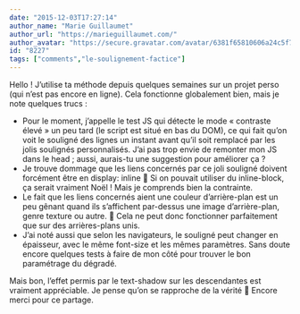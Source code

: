 ```yaml
---
date: "2015-12-03T17:27:14"
author_name: "Marie Guillaumet"
author_url: "https://marieguillaumet.com/"
author_avatar: "https://secure.gravatar.com/avatar/6381f65810606a24c5f7086d072342f2"
id: "8227"
tags: ["comments","le-soulignement-factice"]
---
```

Hello ! J’utilise ta méthode depuis quelques semaines sur un projet perso (qui n’est pas encore en ligne). Cela fonctionne globalement bien, mais je note quelques trucs&nbsp;:

* Pour le moment, j’appelle le test JS qui détecte le mode «&nbsp;contraste élevé&nbsp;» un peu tard (le script est situé en bas du DOM), ce qui fait qu’on voit le souligné des lignes un instant avant qu’il soit remplacé par les jolis soulignés personnalisés. J’ai pas trop envie de remonter mon JS dans le head&nbsp;; aussi, aurais-tu une suggestion pour améliorer ça&nbsp;?
* Je trouve dommage que les liens concernés par ce joli souligné doivent forcément être en display: inline 🙁 Si on pouvait utiliser du inline-block, ça serait vraiment Noël&nbsp;! Mais je comprends bien la contrainte.
* Le fait que les liens concernés aient une couleur d’arrière-plan est un peu gênant quand ils s’affichent par-dessus une image d’arrière-plan, genre texture ou autre. 🙁 Cela ne peut donc fonctionner parfaitement que sur des arrières-plans unis.
* J’ai noté aussi que selon les navigateurs, le souligné peut changer en épaisseur, avec le même font-size et les mêmes paramètres. Sans doute encore quelques tests à faire de mon côté pour trouver le bon paramétrage du dégradé.

Mais bon, l’effet permis par le text-shadow sur les descendantes est vraiment appréciable. Je pense qu’on se rapproche de la vérité 🙂 Encore merci pour ce partage.
